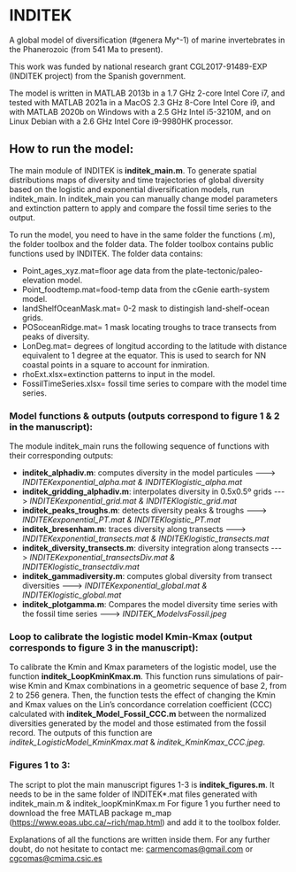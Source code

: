# INDITEK

A global model of diversification (#genera My^-1) of marine invertebrates in the Phanerozoic (from 541 Ma to present).

This work was funded by national research grant CGL2017-91489-EXP (INDITEK project) from the Spanish government.

The model is written in MATLAB 2013b in a 1.7 GHz 2-core Intel Core i7, and tested with MATLAB 2021a in a MacOS 2.3 GHz 8-Core Intel Core i9, and with MATLAB 2020b on Windows with a 2.5 GHz Intel i5-3210M, and on Linux Debian with a 2.6 GHz Intel Core i9-9980HK processor.

## How to run the model:

The main module of INDITEK is **inditek_main.m**. To generate spatial distributions maps of diversity and time trajectories of global diversity based on the logistic and exponential diversification models, run inditek_main. In inditek_main you can manually change model parameters and extinction pattern to apply and compare the fossil time series to the output. 

To run the model, you need to have in the same folder the functions (.m), the folder toolbox and the folder data. The folder toolbox contains public functions used by INDITEK. The folder data contains:
- Point_ages_xyz.mat=floor age data from the plate-tectonic/paleo-elevation model.
- Point_foodtemp.mat=food-temp data from the cGenie earth-system model.
- landShelfOceanMask.mat= 0-2 mask to distingish land-shelf-ocean grids.
- POSoceanRidge.mat= 1 mask locating troughs to trace transects from peaks of diversity.
- LonDeg.mat= degrees of longitud according to the latitude with distance equivalent to 1 degree at the equator. This is used to search for NN coastal points in a square to account for inmiration.
- rhoExt.xlsx=extinction patterns to input in the model.
- FossilTimeSeries.xlsx= fossil time series to compare with the model time series.

### Model functions & outputs (outputs correspond to figure 1 & 2 in the manuscript):
The module inditek_main runs the following sequence of functions with their corresponding outputs:

- **inditek_alphadiv.m**: computes diversity in the model particules ---> *INDITEKexponential_alpha.mat & INDITEKlogistic_alpha.mat*
- **inditek_gridding_alphadiv.m**: interpolates diversity in 0.5x0.5º grids ---> *INDITEKexponential_grid.mat & INDITEKlogistic_grid.mat*
- **inditek_peaks_troughs.m**: detects diversity peaks & troughs ---> *INDITEKexponential_PT.mat & INDITEKlogistic_PT.mat*
- **inditek_bresenham.m**: traces diversity along transects ---> *INDITEKexponential_transects.mat & INDITEKlogistic_transects.mat*
- **inditek_diversity_transects.m**: diversity integration along transects ---> *INDITEKexponential_transectsDiv.mat & INDITEKlogistic_transectdiv.mat*
- **inditek_gammadiversity.m**: computes global diversity from transect diversities ---> *INDITEKexponential_global.mat & INDITEKlogistic_global.mat*
- **inditek_plotgamma.m**: Compares the model diversity time series with the fossil time series ---> *INDITEK_ModelvsFossil.jpeg*

### Loop to calibrate the logistic model Kmin-Kmax (output corresponds to figure 3 in the manuscript):
To calibrate the Kmin and Kmax parameters of the logistic model, use the function **inditek_LoopKminKmax.m**. This function runs simulations of pair-wise Kmin and Kmax combinations in a geometric sequence of base 2, from 2 to 256 genera. Then, the function tests the effect of changing the Kmin and Kmax values on the Lin’s concordance correlation coefficient (CCC) calculated with **inditek_Model_Fossil_CCC.m** between the normalized diversities generated by the model and those estimated from the fossil record. The outputs of this function are *inditek_LogisticModel_KminKmax.mat* & *inditek_KminKmax_CCC.jpeg*.

### Figures 1 to 3:
The script to plot the main manuscript figures 1-3 is **inditek_figures.m**. It needs to be in the same folder of INDITEK*.mat files generated with inditek_main.m & inditek_loopKminKmax.m For figure 1 you further need to download the free MATLAB package m_map (https://www.eoas.ubc.ca/~rich/map.html) and add it to the toolbox folder.

Explanations of all the functions are written inside them. For any further doubt, do not hesitate to contact me: carmencomas@gmail.com or cgcomas@cmima.csic.es

